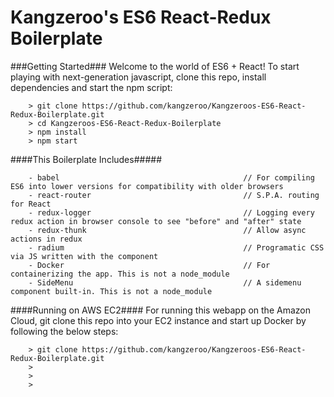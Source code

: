 # Kangzeroo's ES6 React-Redux Boilerplate

###Getting Started###
Welcome to the world of ES6 + React! To start playing with next-generation javascript, clone this repo, install dependencies and start the npm script:

```
	> git clone https://github.com/kangzeroo/Kangzeroos-ES6-React-Redux-Boilerplate.git
	> cd Kangzeroos-ES6-React-Redux-Boilerplate
	> npm install
	> npm start
```

####This Boilerplate Includes#####

```
	- babel											// For compiling ES6 into lower versions for compatibility with older browsers
	- react-router									// S.P.A. routing for React
	- redux-logger									// Logging every redux action in browser console to see "before" and "after" state
	- redux-thunk									// Allow async actions in redux
	- radium										// Programatic CSS via JS written with the component
	- Docker										// For containerizing the app. This is not a node_module
	- SideMenu										// A sidemenu component built-in. This is not a node_module
```

####Running on AWS EC2####
For running this webapp on the Amazon Cloud, git clone this repo into your EC2 instance and start up Docker by following the below steps:

```
	> git clone https://github.com/kangzeroo/Kangzeroos-ES6-React-Redux-Boilerplate.git
	>
	>
	>
```
